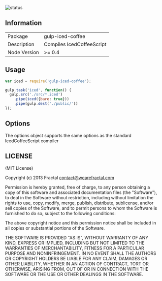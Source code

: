 ![status](https://secure.travis-ci.org/wearefractal/gulp-coffee.png?branch=master)

## Information

<table>
<tr>
<td>Package</td><td>gulp-iced-coffee</td>
</tr>
<tr>
<td>Description</td>
<td>Compiles IcedCoffeeScript</td>
</tr>
<tr>
<td>Node Version</td>
<td>>= 0.4</td>
</tr>
</table>

## Usage

```javascript
var iced = require('gulp-iced-coffee');

gulp.task('iced', function() {
  gulp.src('./src/*.iced')
    .pipe(iced({bare: true}))
    .pipe(gulp.dest('./public/'))
});
```

## Options

The options object supports the same options as the standard IcedCoffeeScript compiler

## LICENSE

(MIT License)

Copyright (c) 2013 Fractal <contact@wearefractal.com>

Permission is hereby granted, free of charge, to any person obtaining
a copy of this software and associated documentation files (the
"Software"), to deal in the Software without restriction, including
without limitation the rights to use, copy, modify, merge, publish,
distribute, sublicense, and/or sell copies of the Software, and to
permit persons to whom the Software is furnished to do so, subject to
the following conditions:

The above copyright notice and this permission notice shall be
included in all copies or substantial portions of the Software.

THE SOFTWARE IS PROVIDED "AS IS", WITHOUT WARRANTY OF ANY KIND,
EXPRESS OR IMPLIED, INCLUDING BUT NOT LIMITED TO THE WARRANTIES OF
MERCHANTABILITY, FITNESS FOR A PARTICULAR PURPOSE AND
NONINFRINGEMENT. IN NO EVENT SHALL THE AUTHORS OR COPYRIGHT HOLDERS BE
LIABLE FOR ANY CLAIM, DAMAGES OR OTHER LIABILITY, WHETHER IN AN ACTION
OF CONTRACT, TORT OR OTHERWISE, ARISING FROM, OUT OF OR IN CONNECTION
WITH THE SOFTWARE OR THE USE OR OTHER DEALINGS IN THE SOFTWARE.
